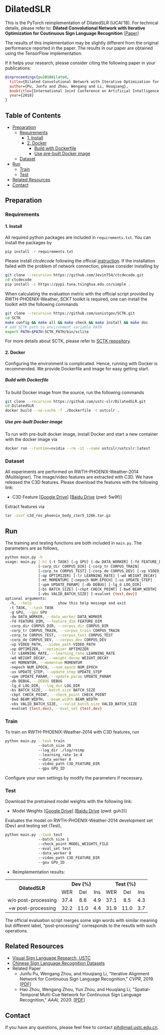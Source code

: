 # DilatedSLR
This is the PyTorch reimplementation of DilatedSLR (IJCAI'18). For technical details, please refer to:
**Dilated Convolutional Network with Iterative Optimization for Coutinuous Sign Language Recognition** [[Paper](https://www.ijcai.org/Proceedings/2018/123)]

The results of this implementation may be slightly different from the original performance reported in the paper. 
The results in our paper are obtained using the TensorFlow implementation.

If it helps your research, please consider citing the following paper in your publications:
```bibtex
@inproceedings{pu2018dilated,
  title={Dilated Convolutional Network with Iterative Optimization for Coutinuous Sign Language Recognition},
  author={Pu, Junfu and Zhou, Wengang and Li, Houqiang},
  booktitle={International Joint Conference on Artificial Intelligence (IJCAI)},
  year={2018}
}
```

## Table of Contents
- [Preparation](#preparation)
  * [Requirements](#requirements)
    + [1. Install](#1-install)
    + [2. Docker](#2-docker)
      - [Build with Dockerfile](#build-with-dockerfile)
      - [Use pre-built Docker image](#use-pre-built-docker-image)
  * [Dataset](#dataset)
- [Run](#run)
  * [Train](#train)
  * [Test](#test)
- [Related Resources](#related-resources)
- [Contact](#contact)

## Preparation
### Requirements
#### 1. Install
All required python packages are included in `requirements.txt`.
You can install the packages by
```bash
pip install -r requirements.txt
```
Please install *ctcdecode* following the official [instruction](https://github.com/parlance/ctcdecode).
If the installation failed with the problem of network connection, please consider installing by
```bash
git clone --recursive https://github.com/Jevin754/ctcdecode.git
cd ctcdecode
pip install -i https://pypi.tuna.tsinghua.edu.cn/simple .
```

When calculating the evaluation metric with the official script provided by RWTH-PHOENIX-Weather, *SCKT* toolkit is required, one can install the toolkit with the following commands
```bash
git clone --recursive https://github.com/usnistgov/SCTK.git
cd SCTK
make config && make all && make check && make install && make doc
# add SCTK path to environment variable PATH
export PATH=$PATH:SCTK_PATH/bin/sclite
```
For more details about SCTK, please refer to [SCTK repository](https://github.com/usnistgov/SCTK).

#### 2. Docker
Configuring the environment is complicated. Hence, running with Docker is recommended. We provide Dockerfile and image for easy getting start.
##### Build with Dockerfile
To build Docker image from the source, run the following commands
```bash
git clone --recursive https://github.com/ustc-slr/DilatedSLR.git
cd DilatedSLR
docker build --no-cache -f ./Dockerfile -t ustcslr .
```
##### Use pre-built Docker image
To run with pre-built docker image, install Docker and start a new container with the docker image via
```bash
docker run --runtime=nvidia --rm -it --name ustcslr/ustcslr:latest
```

### Dataset
All experiments are performed on RWTH-PHOENIX-Weather-2014 (Multisigner). 
The image/video features are extracted with C3D.
We have released the C3D features.
Please download the features with the following link:
- C3D Feature [[Google Drive](https://drive.google.com/file/d/1y_xaNCjMJdLzE4PQCdTt3Ff4vt2FGy_R/view?usp=sharing)] [[Baidu Drive](https://pan.baidu.com/s/1lNxPADvUyJ2jg-r5JBZtEw) (pwd: 5w9f)]

Extract features via
```bash
tar -zxvf c3d_res_phoenix_body_iter5_120k.tar.gz
```

## Run
The training and testing functions are both included in `main.py`. The parameters are as follows,
```bash
python main.py -h
usage: main.py [-h] [-t TASK] [-g GPU] [-dw DATA_WORKER] [-fd FEATURE_DIM]
               [-corp_dir CORPUS_DIR] [-corp_tr CORPUS_TRAIN]
               [-corp_te CORPUS_TEST] [-corp_de CORPUS_DEV] [-vp VIDEO_PATH]
               [-op OPTIMIZER] [-lr LEARNING_RATE] [-wd WEIGHT_DECAY]
               [-mt MOMENTUM] [-nepoch NUM_EPOCH] [-us UPDATE_STEP]
               [-upm UPDATE_PARAM] [-db DEBUG] [-lg_d LOG_DIR]
               [-bs BATCH_SIZE] [-ckpt CHECK_POINT] [-bwd BEAM_WIDTH]
               [-vbs VALID_BATCH_SIZE] [-evalset {test,dev}]
optional arguments:
  -h, --help            show this help message and exit
  -t TASK, --task TASK
  -g GPU, --gpu GPU
  -dw DATA_WORKER, --data_worker DATA_WORKER
  -fd FEATURE_DIM, --feature_dim FEATURE_DIM
  -corp_dir CORPUS_DIR, --corpus_dir CORPUS_DIR
  -corp_tr CORPUS_TRAIN, --corpus_train CORPUS_TRAIN
  -corp_te CORPUS_TEST, --corpus_test CORPUS_TEST
  -corp_de CORPUS_DEV, --corpus_dev CORPUS_DEV
  -vp VIDEO_PATH, --video_path VIDEO_PATH
  -op OPTIMIZER, --optimizer OPTIMIZER
  -lr LEARNING_RATE, --learning_rate LEARNING_RATE
  -wd WEIGHT_DECAY, --weight_decay WEIGHT_DECAY
  -mt MOMENTUM, --momentum MOMENTUM
  -nepoch NUM_EPOCH, --num_epoch NUM_EPOCH
  -us UPDATE_STEP, --update_step UPDATE_STEP
  -upm UPDATE_PARAM, --update_param UPDATE_PARAM
  -db DEBUG, --DEBUG DEBUG
  -lg_d LOG_DIR, --log_dir LOG_DIR
  -bs BATCH_SIZE, --batch_size BATCH_SIZE
  -ckpt CHECK_POINT, --check_point CHECK_POINT
  -bwd BEAM_WIDTH, --beam_width BEAM_WIDTH
  -vbs VALID_BATCH_SIZE, --valid_batch_size VALID_BATCH_SIZE
  -evalset {test,dev}, --eval_set {test,dev}
```

### Train
To train on RWTH-PHOENIX-Weather-2014 with C3D features, run
```bash
python main.py --task train 
               --batch_size 20 
               --log_dir ./log/reimp 
               --learning_rate 1e-4 
               --data_worker 8 
               --video_path C3D_FEATURE_DIR 
               --gpu GPU_ID
```
Configure your own settings by modify the parameters if necessary.

### Test
Download the pretrained model weights with the following link:
- Model Weights [[Google Drive](https://drive.google.com/file/d/1f4G5pAxTngTJgGUnNCp-_J7iZ8gdcdai/view?usp=sharing)] [[Baidu Drive](https://pan.baidu.com/s/1xx3Qao5AFLizydKzp7-uRQ) (pwd: guh3)]

Evaluates the model on RWTH-PHOENIX-Weather-2014 development set (Dev) and testing set (Test),
```bash
python main.py --task test
               --batch_size 1
               --check_point MODEL_WEIGHTS_FILE
               --eval_set test
               --data_worker 8
               --video_path C3D_FEATURE_DIR
               --gou GPU_ID
```

- Reimplementation results:
<table style="float:center">
  <tr align="center">
    <th rowspan="2">DilatedSLR</th>
    <th colspan="3">Dev (%)</th>
    <th colspan="3">Test (%)</th>
  </tr>
  <tr align="center">
    <td>WER</td>
    <td>Del</td>
    <td>Ins</td>
    <td>WER</td>
    <td>Del</td>
    <td>Ins</td>
  </tr>
  <tr align="center">
    <td>w/o post-processing</td>
    <td>37.4</td>
    <td>8.6</td>
    <td>4.9</td>
    <td>37.1</td>
    <td>8.5</td>
    <td>4.3</td>
  </tr>
  <tr align="center">
      <td>+w post-processing</td>
      <td>32.2</td>
      <td>11.0</td>
      <td>4.4</td>
      <td>31.9</td>
      <td>11.0</td>
      <td>3.7</td>
    </tr>
</table>
The official evaluation script merges some sign words with similar meaning but different label, "post-processing" corresponds to the resutls with such operations.

## Related Resources
- [Visual Sign Language Research, USTC](http://home.ustc.edu.cn/~pjh/openresources/slr/index.html)
- [Chinese Sign Language Recognition Datasets](http://home.ustc.edu.cn/~pjh/openresources/cslr-dataset-2015/index.html)
- Related Paper
  * Junfu Pu, Wengang Zhou, and Houqiang Li, "Iterative Alignment Network for Continuous Sign Language Recognition," *CVPR*, 2019. [[PDF](http://openaccess.thecvf.com/content_CVPR_2019/papers/Pu_Iterative_Alignment_Network_for_Continuous_Sign_Language_Recognition_CVPR_2019_paper.pdf)]
  * Hao Zhou, Wengang Zhou, Yun Zhou, and Houqiang Li, "Spatial-Temporal Multi-Cue Network for Continuous Sign Language Recognition," *AAAI*, 2020. [[PDF](https://arxiv.org/pdf/2002.03187.pdf)]
  
## Contact
If you have any questions, please feel free to contact pjh@mail.ustc.edu.cn.
